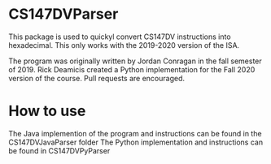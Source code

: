# CS147DVParser

This package is used to quickyl convert CS147DV instructions into hexadecimal. This only works with the 2019-2020 version of the ISA. 

The program was originally written by Jordan Conragan in the fall semester of 2019. Rick Deamicis created a Python implementation for the Fall 2020 version of the course.
Pull requests are encouraged. 

# How to use
The Java implemention of the program and instructions can be found in the CS147DVJavaParser folder
The Python implementation and instructions can be found in CS147DVPyParser
